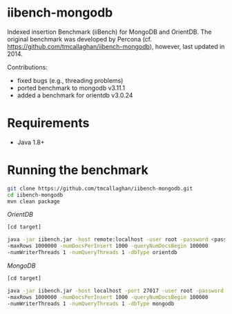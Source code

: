 iibench-mongodb
===============

Indexed insertion Benchmark (iiBench) for MongoDB and OrientDB. The original benchmark was developed by Percona (cf. https://github.com/tmcallaghan/iibench-mongodb), however, last updated in 2014.

Contributions:
* fixed bugs (e.g., threading problems)
* ported benchmark to mongodb v3.11.1
* added a benchmark for orientdb v3.0.24


Requirements
=====================

* Java 1.8+
<!---* The MongoDB Java driver must exist and be in the CLASSPATH, as in "export CLASSPATH=/home/tcallaghan/java_goodies/mongo-2.11.4.jar:.". If you don't already have the MongoDB Java driver, then execute the following two commands:

```bash
wget http://central.maven.org/maven2/org/mongodb/mongo-java-driver/2.11.4/mongo-java-driver-2.11.4.jar
export CLASSPATH=$PWD/mongo-java-driver-2.11.4.jar:$CLASSPATH

```

* This example assumes that you already have a MongoDB server running on the same machine as the iiBench client application.
* You can connect a different server or port by editing the run.simple.bash script. -->


Running the benchmark
=====================

<!---#In the default configuration the benchmark will run for 1 hour, or 100 million inserts, whichever comes first.-->

```bash
git clone https://github.com/tmcallaghan/iibench-mongodb.git
cd iibench-mongodb
mvn clean package

```

<!---*[optionally edit run.simple.bash to modify the benchmark behavior]*-->

*OrientDB*
```bash 
[cd target]

java -jar iibench.jar -host remote:localhost -user root -password <password> 
-maxRows 1000000 -numDocsPerInsert 1000 -queryNumDocsBegin 100000 
-numWriterThreads 1 -numQueryThreads 1 -dbType orientdb
```

*MongoDB*
```bash
[cd target]

java -jar iibench.jar -host localhost -port 27017 -user root -password <password> 
-maxRows 1000000 -numDocsPerInsert 1000 -queryNumDocsBegin 100000 
-numWriterThreads 1 -numQueryThreads 1 -dbType mongodb
```
